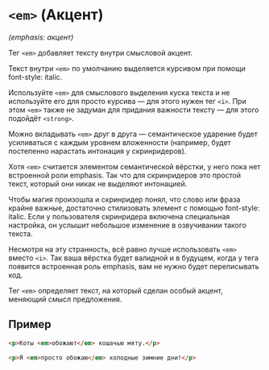 # `<em>` (Акцент)

*(emphasis: акцент)*

Тег `<em>` добавляет тексту внутри смысловой акцент.

Текст внутри `<em>` по умолчанию выделяется курсивом при помощи font-style: italic.

Используйте `<em>` для смыслового выделения куска текста и не используйте его для просто курсива — для этого нужен тег `<i>`. При этом `<em>` также не задуман для придания важности тексту — для этого подойдёт `<strong>`.

Можно вкладывать `<em>` друг в друга — семантическое ударение будет усиливаться с каждым уровнем вложенности (например, будет постепенно нарастать интонация у скринридеров).

Хотя `<em>` считается элементом семантической вёрстки, у него пока нет встроенной роли emphasis. Так что для скринридеров это простой текст, который они никак не выделяют интонацией.

Чтобы магия произошла и скринридер понял, что слово или фраза крайне важные, достаточно стилизовать элемент с помощью font-style: italic. Если у пользователя скринридера включена специальная настройка, он услышит небольшое изменение в озвучивании такого текста.

Несмотря на эту странность, всё равно лучше использовать `<em>` вместо `<i>`. Так ваша вёрстка будет валидной и в будущем, когда у тега появится встроенная роль emphasis, вам не нужно будет переписывать код.

Тег `<em>` определяет текст, на который сделан особый акцент, меняющий смысл предложения.

## Пример

```html
<p>Коты <em>обожают</em> кошачью мяту.</p>

<p>Я <em>просто обожаю</em> холодные зимние дни!</p>
```
